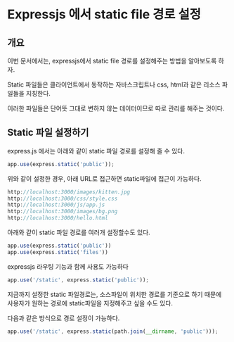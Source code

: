 # Expressjs 에서 static file 경로 설정



## 개요



이번 문서에서는, expressjs에서 static file 경로를 설정해주는 방법을 알아보도록 하자.

Static 파일들은 클라이언트에서 동작하는 자바스크립트나 css, html과 같은 리소스 파일들을 지칭한다.

이러한 파일들은 단어뜻 그대로 변하지 않는 데이터이므로 따로 관리를 해주는 것이다.



## Static 파일 설정하기



express.js 에서는 아래와 같이 static 파일 경로를 설정해 줄 수 있다.



```javascript
app.use(express.static('public'));
```



위와 같이 설정한 경우, 아래 URL로 접근하면 static파일에 접근이 가능하다.

```javascript
http://localhost:3000/images/kitten.jpg
http://localhost:3000/css/style.css
http://localhost:3000/js/app.js
http://localhost:3000/images/bg.png
http://localhost:3000/hello.html
```





아래와 같이 static 파일 경로를 여러개 설정할수도 있다.



```javascript
app.use(express.static('public'))
app.use(express.static('files'))
```



expressjs 라우팅 기능과 함께 사용도 가능하다

```javascript
app.use('/static', express.static('public'));
```



지금까지 설정한 static 파일경로는,  소스파일이 위치한 경로를 기준으로 하기 때문에 사용자가 원하는 경로에 static파일을 지정해주고 싶을 수도 있다. 



다음과 같은 방식으로 경로 설정이 가능하다.

```javascript
app.use('/static', express.static(path.join(__dirname, 'public')));
```

